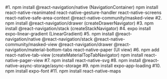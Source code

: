 #1. npm install @react-navigation/native (NavigationContainer)
npm install react-native-reanimated react-native-gesture-handler react-native-screens react-native-safe-area-context @react-native-community/masked-view
#2. npm install @react-navigation/drawer (createDrawerNavigator)
#3. npm install @react-navigation/stack (createStackNavigator)
#4. expo install expo-linear-gradient (LinearGradient)
#5. npm install @react-navigation/native @react-navigation/stack @react-native-community/masked-view @react-navigation/drawer @react-navigation/material-bottom-tabs react-native-paper (UI view)
#6. npm add react-native-tab-view (createMaterialTopTabNavigator)
npm install react-native-pager-view
#7. npm install react-native-svg
#8. npm install @react-native-async-storage/async-storage
#9. npm install expo-app-loading
#10. npm install expo-font
#11. npm install react-native-maps
